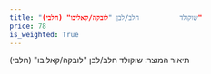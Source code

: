 ```yaml
---
title: "שוקולד          חלב/לבן "לובקה/קאליבו" (חלבי)"
price: 78
is_weighted: True
---
```


תיאור המוצר: שוקולד          חלב/לבן "לובקה/קאליבו" (חלבי)
